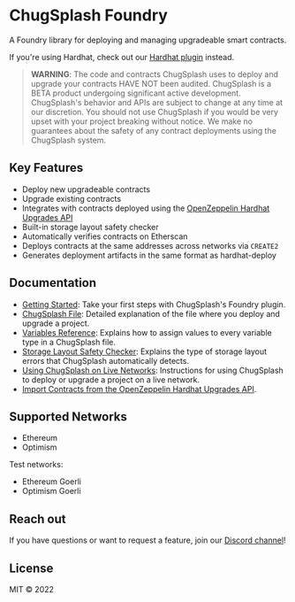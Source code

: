 # ChugSplash Foundry

A Foundry library for deploying and managing upgradeable smart contracts.

If you're using Hardhat, check out our [Hardhat plugin](https://github.com/chugsplash/chugsplash) instead. 

> **WARNING**: The code and contracts ChugSplash uses to deploy and upgrade your contracts HAVE NOT been audited. ChugSplash is a BETA product undergoing significant active development. ChugSplash's behavior and APIs are subject to change at any time at our discretion. You should not use ChugSplash if you would be very upset with your project breaking without notice. We make no guarantees about the safety of any contract deployments using the ChugSplash system.

## Key Features

- Deploy new upgradeable contracts
- Upgrade existing contracts
- Integrates with contracts deployed using the [OpenZeppelin Hardhat Upgrades API](https://docs.openzeppelin.com/upgrades-plugins/1.x/api-hardhat-upgrades)
- Built-in storage layout safety checker
- Automatically verifies contracts on Etherscan
- Deploys contracts at the same addresses across networks via `CREATE2`
- Generates deployment artifacts in the same format as hardhat-deploy

## Documentation

- [Getting Started](https://github.com/chugsplash/chugsplash-foundry/blob/main/docs/getting-started.md): Take your first steps with ChugSplash's Foundry plugin.
- [ChugSplash File](https://github.com/chugsplash/chugsplash/blob/develop/docs/chugsplash-file.md): Detailed explanation of the file where you deploy and upgrade a project.
- [Variables Reference](https://github.com/chugsplash/chugsplash/blob/develop/docs/variables.md): Explains how to assign values to every variable type in a ChugSplash file.
- [Storage Layout Safety Checker](https://github.com/chugsplash/chugsplash-foundry/blob/main/docs/storage-checker.md): Explains the type of storage layout errors that ChugSplash automatically detects.
- [Using ChugSplash on Live Networks](https://github.com/chugsplash/chugsplash-foundry/blob/main/docs/live-network.md): Instructions for using ChugSplash to deploy or upgrade a project on a live network.
- [Import Contracts from the OpenZeppelin Hardhat Upgrades API](https://github.com/chugsplash/chugsplash-foundry/blob/main/docs/import-openzeppelin.md).

## Supported Networks

* Ethereum
* Optimism

Test networks:
* Ethereum Goerli
* Optimism Goerli

## Reach out

If you have questions or want to request a feature, join our [Discord channel](https://discord.com/invite/CqUPhgRrxq)!

## License

MIT © 2022